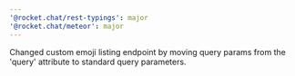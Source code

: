 ```yaml
---
'@rocket.chat/rest-typings': major
'@rocket.chat/meteor': major
---
```


Changed custom emoji listing endpoint by moving query params from the 'query' attribute to standard query parameters.
